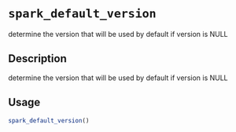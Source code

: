 # `spark_default_version`

determine the version that will be used by default if version is NULL


## Description

determine the version that will be used by default if version is NULL


## Usage

```r
spark_default_version()
```


